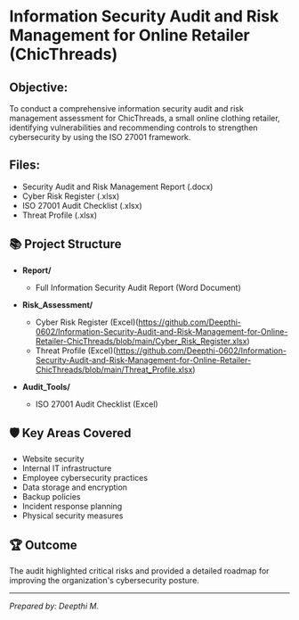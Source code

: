 # Information Security Audit and Risk Management for Online Retailer (ChicThreads)

## Objective:
To conduct a comprehensive information security audit and risk management assessment for ChicThreads, a small online clothing retailer, identifying vulnerabilities and recommending controls to strengthen cybersecurity by using the ISO 27001 framework.

## Files:
- Security Audit and Risk Management Report (.docx)
- Cyber Risk Register (.xlsx)
- ISO 27001 Audit Checklist (.xlsx)
- Threat Profile (.xlsx)

## 📚 Project Structure

- **Report/**
  - Full Information Security Audit Report (Word Document)
- **Risk_Assessment/**
  - Cyber Risk Register (Excel)(https://github.com/Deepthi-0602/Information-Security-Audit-and-Risk-Management-for-Online-Retailer-ChicThreads/blob/main/Cyber_Risk_Register.xlsx)
  - Threat Profile (Excel)(https://github.com/Deepthi-0602/Information-Security-Audit-and-Risk-Management-for-Online-Retailer-ChicThreads/blob/main/Threat_Profile.xlsx)

- **Audit_Tools/**
  - ISO 27001 Audit Checklist (Excel)

## 🛡️ Key Areas Covered

- Website security
- Internal IT infrastructure
- Employee cybersecurity practices
- Data storage and encryption
- Backup policies
- Incident response planning
- Physical security measures

## 🏆 Outcome

The audit highlighted critical risks and provided a detailed roadmap for improving the organization's cybersecurity posture.

---

*Prepared by: Deepthi M.*
